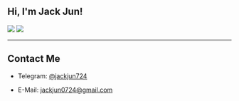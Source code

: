 <h2> Hi, I'm Jack Jun!</h2>
<p>
  <img src="https://github-readme-stats.mrdulin.vercel.app/api?username=Jackjun724&show_icons=true&hide_border=true&hide=prs&theme=buefy">
  <img src="https://github-readme-stats.vercel.app/api/top-langs/?username=Jackjun724&layout=compact&hide_border=true&theme=buefy&show_icons=true">
</p>

*** 

<h2>Contact Me</h2>

- Telegram: [@jackjun724](https://t.me/jackjun724)

- E-Mail: <jackjun0724@gmail.com>

